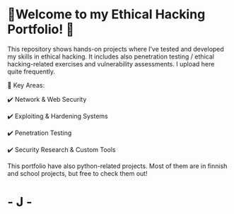 


# 🚀Welcome to my Ethical Hacking Portfolio! 🚀

This repository shows hands-on projects where I’ve tested and developed my skills in ethical hacking. It includes also penetration testing / ethical hacking-related exercises and vulnerability assessments. I upload here quite frequently.

🔐 Key Areas:

✔️ Network & Web Security

✔️ Exploiting & Hardening Systems

✔️ Penetration Testing

✔️ Security Research & Custom Tools

This portfolio have also python-related projects. Most of them are in finnish and school projects, but free to check them out!
# - J -
